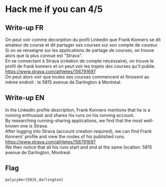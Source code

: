 # Hack me if you can 4/5

## Write-up FR

On peut voir comme decsription du profil LinkedIn que Frank Konners se dit amateur de course et dit partager ses courses sur son compte de coureur.  
Si on se renseigne sur les applications de partage de courses, on trouve alors que la plus connue est "Strava".  
En se connectant à Strava (création de compte nécessaire), on trouve le profil de frank konners et on peut voir les trajets des courses qu'il publie.  
https://www.strava.com/athletes/156791697  
On peut alors voir que toutes ses courses commencent et finissent au même endroit : le 5815 avenue de Darlington à Montréal.  

## Write-up EN

In the LinkedIn profile description, Frank Konners mentions that he is a running enthusiast and shares his runs on his running account.  
By researching running-sharing applications, we find that the most well-known one is Strava.  
After logging into Strava (account creation required), we can find Frank Konners' profile and view the routes of his published runs.   
https://www.strava.com/athletes/156791697  
We then notice that all his runs start and end at the same location: 5815 avenue de Darlington, Montreal.  

## Flag

`polycyber{5815_darlington}`
